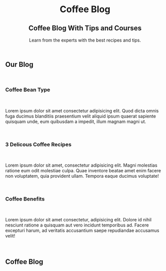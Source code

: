 <!DOCTYPE html>
<html lang="en">
<head>
  <meta charset="UTF-8">
  <meta name="viewport" content="width=device-width, initial-scale=1.0">
  <link rel="stylesheet" href="index.css">
</head>
<body>
  <header>
      <h1>Coffee Blog</h1>
      <h2>Coffee Blog With Tips and Courses</h2>
      <p>Learn from the experts with the best recipes and tips.</p>
  </header>
  <main>
    <h2>Our Blog</h2> <br>
    <div>
      <h3>Coffee Bean Type</h3> <br>
        <p>Lorem ipsum dolor sit amet consectetur adipisicing elit. Quod dicta omnis fuga ducimus blanditiis praesentium velit aliquid ipsum quaerat sapiente quisquam unde, eum quibusdam a impedit, illum magnam magni ut.</p> <br>
    </div>
    <div>
      <h3>3 Delicous Coffee Recipes</h3> <br>
        <p>Lorem ipsum dolor sit amet, consectetur adipisicing elit. Magni molestias ratione eum odit molestiae culpa. Quae inventore beatae amet enim facere non voluptatem, quia provident ullam. Tempora eaque ducimus voluptate!</p> <br>
    </div>
    <div>
      <h3>Coffee Benefits</h3> <br>
        <p>Lorem ipsum dolor sit amet consectetur, adipisicing elit. Dolore id nihil nesciunt ratione a quisquam aut vero incidunt temporibus ad. Facere excepturi harum, ad veritatis accusantium saepe repudiandae accusamus velit!</p> <br>
    </div>
  </main>
  <footer>
    <h2>Coffee Blog</h2>
  </footer>  
</body>
</html>
